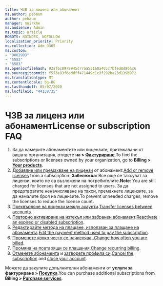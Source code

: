 ```yaml
---
title: ЧЗВ за лиценз или абонамент
ms.author: pebaum
author: pebaum
manager: mnirkhe
ms.audience: Admin
ms.topic: article
ROBOTS: NOINDEX, NOFOLLOW
localization_priority: Priority
ms.collection: Adm_O365
ms.custom:
- "9002903"
- "5582"
- "5583"
ms.openlocfilehash: 92af6c0979945d77aa531a0a405c7bfed8d9bac6
ms.sourcegitcommit: f573e83f6eddff471449c1c3f292ba23d139b972
ms.translationtype: MT
ms.contentlocale: bg-BG
ms.lasthandoff: 05/07/2020
ms.locfileid: "44138735"
---
```

# <a name="license-or-subscription-faq"></a><span data-ttu-id="9f32a-102">ЧЗВ за лиценз или абонамент</span><span class="sxs-lookup"><span data-stu-id="9f32a-102">License or subscription FAQ</span></span>

1. <span data-ttu-id="9f32a-103">За да намерите абонаментите или лицензите, притежавани от вашата организация, отидете **на > [Фактуриране](https://go.microsoft.com/fwlink/p/?linkid=842054)**.</span><span class="sxs-lookup"><span data-stu-id="9f32a-103">To find the subscriptions or licenses owned by your organization, go to **Billing > [Your products](https://go.microsoft.com/fwlink/p/?linkid=842054)**.</span></span> 
2. <span data-ttu-id="9f32a-104">[Добавяне или премахване на лицензи](https://docs.microsoft.com/alchemyinsights/how-to-add-or-reduce-licenses) от абонамент.</span><span class="sxs-lookup"><span data-stu-id="9f32a-104">[Add or remove licenses](https://docs.microsoft.com/alchemyinsights/how-to-add-or-reduce-licenses) from a subscription.</span></span> <span data-ttu-id="9f32a-105">**Забележка:** Все още се таксуват за лицензи, които не са възложени на потребителите.</span><span class="sxs-lookup"><span data-stu-id="9f32a-105">**Note**: You are still charged for licenses that are not assigned to users.</span></span> <span data-ttu-id="9f32a-106">За да предотвратите неначисляване на такси, премахнете лицензите, за да намалите броя на лицензите.</span><span class="sxs-lookup"><span data-stu-id="9f32a-106">To prevent unneeded charges, remove the licenses to reduce the license count.</span></span> 
3. <span data-ttu-id="9f32a-107">[Прехвърляне на лицензи между акаунти](https://docs.microsoft.com/alchemyinsights/transfer-licenses-between-tenants).</span><span class="sxs-lookup"><span data-stu-id="9f32a-107">[Transfer licenses between accounts](https://docs.microsoft.com/alchemyinsights/transfer-licenses-between-tenants).</span></span> 
4. <span data-ttu-id="9f32a-108">[Повторно активиране на изтекъл или забранен абонамент](https://go.microsoft.com/fwlink/?linkid=2117519).</span><span class="sxs-lookup"><span data-stu-id="9f32a-108">[Reactivate an expired or disabled subscription](https://go.microsoft.com/fwlink/?linkid=2117519).</span></span> 
5. <span data-ttu-id="9f32a-109">[Редактирайте метода на плащане, използван за плащане на абонамента](https://go.microsoft.com/fwlink/?linkid=2117167).</span><span class="sxs-lookup"><span data-stu-id="9f32a-109">[Edit the payment method used to pay the subscription](https://go.microsoft.com/fwlink/?linkid=2117167).</span></span> 
6. <span data-ttu-id="9f32a-110">[Променете колко често се начислява .](https://go.microsoft.com/fwlink/?linkid=2119112)</span><span class="sxs-lookup"><span data-stu-id="9f32a-110">[Change how often you are billed](https://go.microsoft.com/fwlink/?linkid=2119112).</span></span> 
7. <span data-ttu-id="9f32a-111">[Промяна на повтарящи се плащания](https://go.microsoft.com/fwlink/?linkid=2119216).</span><span class="sxs-lookup"><span data-stu-id="9f32a-111">[Change recurring billing](https://go.microsoft.com/fwlink/?linkid=2119216).</span></span> 
8. <span data-ttu-id="9f32a-112">[Отменете абонамента](https://go.microsoft.com/fwlink/?linkid=2119113) и [затворете профила си](https://docs.microsoft.com/alchemyinsights/how-to-close-your-account).</span><span class="sxs-lookup"><span data-stu-id="9f32a-112">[Cancel the subscription](https://go.microsoft.com/fwlink/?linkid=2119113) and [close your account](https://docs.microsoft.com/alchemyinsights/how-to-close-your-account).</span></span> 

<span data-ttu-id="9f32a-113">Можете да закупите допълнителни абонаменти от **услуги за фактуриране > [Покупка](https://go.microsoft.com/fwlink/p/?linkid=868433)**.</span><span class="sxs-lookup"><span data-stu-id="9f32a-113">You can purchase additional subscriptions from **Billing > [Purchase services](https://go.microsoft.com/fwlink/p/?linkid=868433)**.</span></span>
